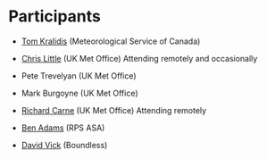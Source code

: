 # Participants

- [Tom Kralidis](https://github.com/tomkralidis) (Meteorological Service of Canada)

- [Chris Little](https://github.com/chris-little) (UK Met Office) Attending remotely and occasionally 

- Pete Trevelyan (UK Met Office)

- Mark Burgoyne (UK Met Office)

- [Richard Carne](https://github.com/RichCarne) (UK Met Office) Attending remotely

- [Ben Adams](https://github.com/benjwadams) (RPS ASA)

- [David Vick](https://github.com/vickdw) (Boundless)
